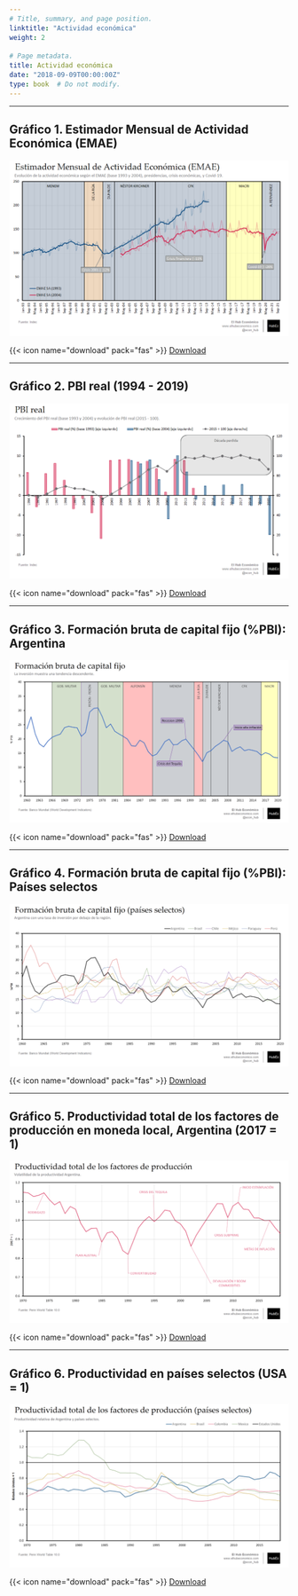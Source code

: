 ```yaml
---
# Title, summary, and page position.
linktitle: "Actividad económica"
weight: 2

# Page metadata.
title: Actividad económica
date: "2018-09-09T00:00:00Z"
type: book  # Do not modify.
---
```


---

## Gráfico 1. Estimador Mensual de Actividad Económica (EMAE)

![01.01](01.01_EMAE.png)

{{< icon name="download" pack="fas" >}} [Download](01.01_EMAE.png)

---

## Gráfico 2. PBI real (1994 - 2019)

![01.02](01.02_PBI_real.png)

{{< icon name="download" pack="fas" >}} [Download](01.02_PBI_real.png)

---

## Gráfico 3. Formación bruta de capital fijo (%PBI): Argentina

![01.03](01.03_Capital_Fijo.png)

{{< icon name="download" pack="fas" >}} [Download](01.03_Capital_Fijo.png)

---

## Gráfico 4. Formación bruta de capital fijo (%PBI): Países selectos

![01.04](01.04_Capital_Fijo_Paises.png)

{{< icon name="download" pack="fas" >}} [Download](01.04_Capital_Fijo_Paises.png)

---

## Gráfico 5. Productividad total de los factores de producción en moneda local, Argentina (2017 = 1)

![01.05](01.05_TFP.png)

{{< icon name="download" pack="fas" >}} [Download](01.05_TFP.png)

---

## Gráfico 6. Productividad en países selectos (USA = 1)

![01.06](01.06_TFP_Paises.png)

{{< icon name="download" pack="fas" >}} [Download](01.06_TFP_Paises.png)